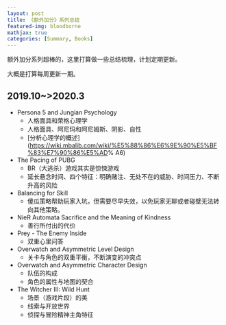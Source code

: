 ```yaml
---
layout: post
title: 《额外加分》系列总结
featured-img: bloodborne
mathjax: true
categories: [Summary, Books]
---
```



额外加分系列超棒的，这里打算做一些总结梳理，计划定期更新。

<!--more-->

大概是打算每周更新一期。


## 2019.10~>2020.3

+ Persona 5 and Jungian Psychology
  + 人格面具和荣格心理学
  + 人格面具、阿尼玛和阿尼姆斯、阴影、自性
  + [分析心理学的概述](<https://wiki.mbalib.com/wiki/%E5%88%86%E6%9E%90%E5%BF%83%E7%90%86%E5%AD>% A6)
+ The Pacing of PUBG
  + BR（大逃杀）游戏其实是惊悚游戏
  + 延长悬念时间、四个特征：明确赌注、无处不在的威胁、时间压力、不断升高的风险
+ Balancing for Skill
  + 傻瓜策略帮助玩家入坑，但需要尽早失效，以免玩家无聊或者碰壁无法转向其他策略。
+ NieR Automata Sacrifice and the Meaning of Kindness
  + 善行所付出的代价
+ Prey - The Enemy Inside
  + 双重心里问答
+ Overwatch and Asymmetric Level Design
  + 关卡与角色的双重平衡，不断演变的冲突点
+ Overwatch and Asymmetric Character Design
  + 队伍的构成
  + 角色的属性与地图的契合
+ The Witcher III: Wild Hunt
  + 场景（游戏片段）的美
  + 线索与开放世界
  + 侦探与冒险精神主角特征
